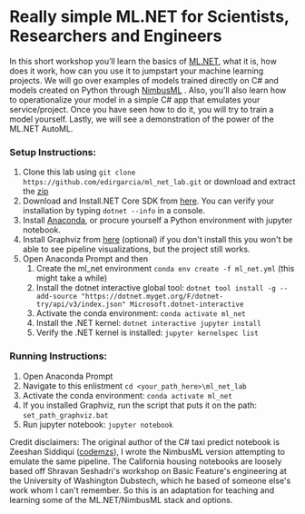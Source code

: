 # Really simple ML.NET for Scientists, Researchers and Engineers

In this short workshop you’ll learn the basics of [ML.NET](https://dotnet.microsoft.com/apps/machinelearning-ai/ml-dotnet), what it is, how does it work, how can you use it to jumpstart your machine learning projects. 
We will go over examples of models trained directly on C# and models created on Python through [NimbusML](https://docs.microsoft.com/en-us/NimbusML/overview) . Also, you’ll also learn how to operationalize your model in a simple C# app that emulates your service/project. 
Once you have seen how to do it, you will try to train a model yourself. Lastly, we will see a demonstration of the power of the ML.NET AutoML.


### Setup Instructions:
1. Clone this lab using `git clone https://github.com/edirgarcia/ml_net_lab.git` or download and extract the [zip](https://github.com/edirgarcia/ml_net_lab/archive/master.zip)
2. Download and Install.NET Core SDK from [here](https://dotnet.microsoft.com/download). You can verify your installation by typing `dotnet --info` in a console. 
3. Install [Anaconda](https://www.anaconda.com/products/individual), or procure yourself a Python environment with jupyter notebook.
4. Install Graphviz from [here](https://graphviz.gitlab.io/download/) (optional) if you don't install this you won't be able to see pipeline visualizations, but the project still works.
5. Open Anaconda Prompt and then
   1. Create the ml_net environment `conda env create -f ml_net.yml` (this might take a while)
   2. Install the dotnet interactive global tool: `dotnet tool install -g --add-source "https://dotnet.myget.org/F/dotnet-try/api/v3/index.json" Microsoft.dotnet-interactive` 
   3. Activate the conda environment: `conda activate ml_net`
   4. Install the .NET kernel: `dotnet interactive jupyter install` 
   5. Verify the .NET kernel is installed: `jupyter kernelspec list`


### Running Instructions:
1. Open Anaconda Prompt
2. Navigate to this enlistment `cd <your_path_here>\ml_net_lab`
3. Activate the conda environment: `conda activate ml_net`
4. If you installed Graphviz, run the script that puts it on the path: `set_path_graphviz.bat`
5. Run jupyter notebook: `jupyter notebook`

Credit disclaimers:
The original author of the C# taxi predict notebook is Zeeshan Siddiqui ([codemzs](https://github.com/codemzs)), I wrote the NimbusML version attempting to emulate the same pipeline.
The California housing notebooks are loosely based off Shravan Seshadri's workshop on Basic Feature's engineering at the University of Washington Dubstech, which he based of someone else's work whom I can't remember.
So this is an adaptation for teaching and learning some of the ML.NET/NimbusML stack and options.

